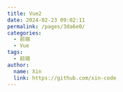 ```yaml
---
title: Vue2
date: 2024-02-23 09:02:11
permalink: /pages/3da6e0/
categories:
  - 前端
  - Vue
tags:
  - 前端
author:
  name: Xin
  link: https://github.com/xin-code
---
```

